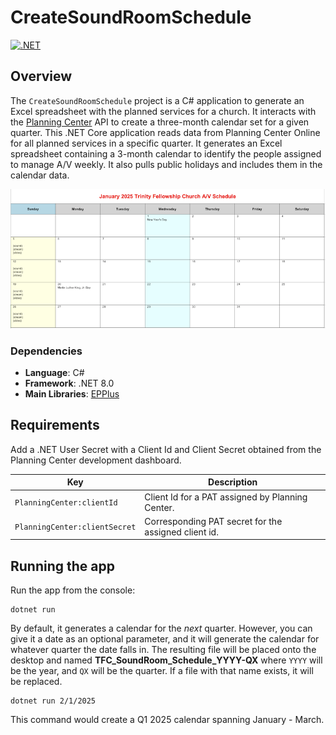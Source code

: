 # CreateSoundRoomSchedule

[![.NET](https://github.com/markjulmar/CreateSoundRoomSchedule/actions/workflows/dotnet.yml/badge.svg)](https://github.com/markjulmar/CreateSoundRoomSchedule/actions/workflows/dotnet.yml)

## Overview
The `CreateSoundRoomSchedule` project is a C# application to generate an Excel spreadsheet with the planned services for a church. It interacts with the [Planning Center](https://www.planningcenter.com/) API to create a three-month calendar set for a given quarter. This .NET Core application reads data from Planning Center Online for all planned services in a specific quarter. It generates an Excel spreadsheet containing a 3-month calendar to identify the people assigned to manage A/V weekly. It also pulls public holidays and includes them in the calendar data.

![Sample calendar in Excel](./images/calendar-example.png)

### Dependencies
- **Language**: C#
- **Framework**: .NET 8.0
- **Main Libraries**: [EPPlus](https://www.epplussoftware.com/)

## Requirements
Add a .NET User Secret with a Client Id and Client Secret obtained from the Planning Center development dashboard.

| Key | Description |
|-----|-------------|
| `PlanningCenter:clientId` | Client Id for a PAT assigned by Planning Center. |
| `PlanningCenter:clientSecret` | Corresponding PAT secret for the assigned client id. |

## Running the app
Run the app from the console:

```console
dotnet run
```

By default, it generates a calendar for the _next_ quarter. However, you can give it a date as an optional parameter, and it will generate the calendar for whatever quarter the date falls in. The resulting file will be placed onto the desktop and named **TFC_SoundRoom_Schedule_YYYY-QX** where `YYYY` will be the year, and `QX` will be the quarter. If a file with that name exists, it will be replaced.

```console
dotnet run 2/1/2025
```

This command would create a Q1 2025 calendar spanning January - March.